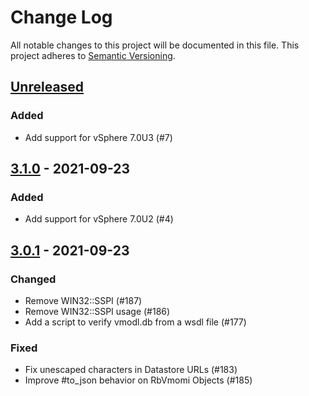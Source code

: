 # Change Log
All notable changes to this project will be documented in this file.
This project adheres to [Semantic Versioning](http://semver.org/).

## [Unreleased]
### Added
- Add support for vSphere 7.0U3 (#7)

## [3.1.0] - 2021-09-23
### Added
- Add support for vSphere 7.0U2 (#4)

## [3.0.1] - 2021-09-23
### Changed
- Remove WIN32::SSPI (#187)
- Remove WIN32::SSPI usage (#186)
- Add a script to verify vmodl.db from a wsdl file (#177)

### Fixed
- Fix unescaped characters in Datastore URLs (#183)
- Improve #to_json behavior on RbVmomi Objects (#185)

[Unreleased]: https://github.com/ManageIQ/rbvmomi2/compare/v3.1.0...HEAD
[3.1.0]: https://github.com/ManageIQ/rbvmomi2/compare/v3.0.1...v3.1.0
[3.0.1]: https://github.com/ManageIQ/rbvmomi2/compare/v3.0.0-1...v3.0.1
